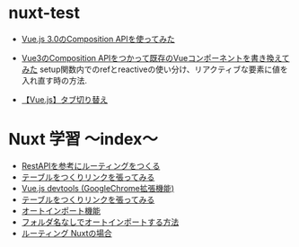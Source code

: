 # nuxt-test

- [Vue.js 3.0のComposition APIを使ってみた](https://re-engines.com/2020/06/15/vue-composition-api/)
- [Vue3のComposition APIをつかって既存のVueコンポーネントを書き換えてみた](https://note.com/mizutory/n/n59ecb2aeb0a3)
setup関数内でのrefとreactiveの使い分け、リアクティブな要素に値を入れ直す時の方法.

- [【Vue.js】タブ切り替え](https://into-the-program.com/vue-tab/)


# Nuxt 学習 〜index〜
- [RestAPIを参考にルーティングをつくる](https://github.com/worldwideweb13/typeScript/commit/ec0110205af6197c57d7a0d3d7c2db760c22bb7c)
- [テーブルをつくりリンクを張ってみる]()
- [Vue.js devtools (GoogleChrome拡張機能)]()
- [テーブルをつくりリンクを張ってみる]()
- [オートインポート機能]()
- [フォルダ名なしでオートインポートする方法]()
- [ルーティング Nuxtの場合]()
